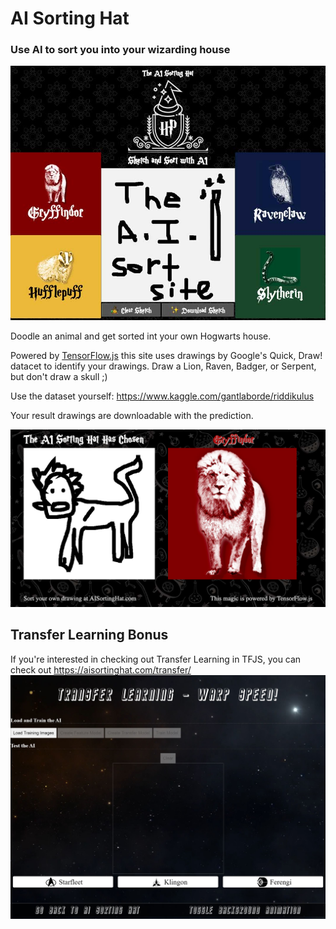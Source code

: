 # AI Sorting Hat
### Use AI to sort you into your wizarding house

![Screenshot](./media/sort.jpg)

Doodle an animal and get sorted int your own Hogwarts house.

Powered by [TensorFlow.js](https://www.tensorflow.org/js/) this site uses drawings by Google's Quick, Draw! datacet to identify your drawings.  Draw a Lion, Raven, Badger, or Serpent, but don't draw a skull ;)

Use the dataset yourself:  https://www.kaggle.com/gantlaborde/riddikulus

Your result drawings are downloadable with the prediction.

![Sharable Graphic Demo](./media/example-sort.png)

## Transfer Learning Bonus

If you're interested in checking out Transfer Learning in TFJS, you can check out https://aisortinghat.com/transfer/
[![Screenshot of transfer screen](./media/transfer.JPG)](https://aisortinghat.com/transfer/)
